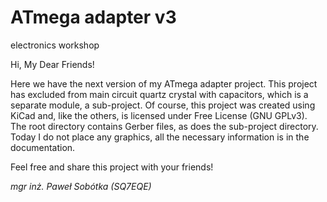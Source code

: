 # ATmega adapter v3
electronics workshop

Hi, My Dear Friends! 

Here we have the next version of my ATmega adapter project. This project has excluded from main circuit quartz crystal with capacitors, which is a separate module, a sub-project. Of course, this project was created using KiCad and, like the others, is licensed under Free License (GNU GPLv3). The root directory contains Gerber files, as does the sub-project directory. Today I do not place any graphics, all the necessary information is in the documentation.

Feel free and share this project with your friends!

_mgr inż. Paweł Sobótka (SQ7EQE)_
